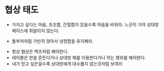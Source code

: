 # 협상 태도

* 가지고 싶다는 마음, 초조함, 간절함이 있을수록 마음을 비워라. 느긋이 가야 상대방 페이스에 휘말리지 않는다.
 + 돌부처처럼 가만히 앉아서 냉정함을 유지해라.
* 항상 협상은 백조처럼 해야한다.
* 테이블은 판을 흔든다거나 상대방 패를 이용한다거나 하는 행위를 해야한다.
* 내가 얻고 싶은걸수록 상대방에게 대수롭지 않는것처럼 보여라
